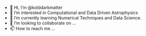 - 👋 Hi, I’m @kolddarkmatter
- 👀 I’m interested in Computational and Data Driven Astrophysics
- 🌱 I’m currently learning Numerical Techniques and Data Science.
- 💞️ I’m looking to collaborate on ...
- 📫 How to reach me ...

<!---
kolddarkmatter/kolddarkmatter is a ✨ special ✨ repository because its `README.md` (this file) appears on your GitHub profile.
You can click the Preview link to take a look at your changes.
--->
